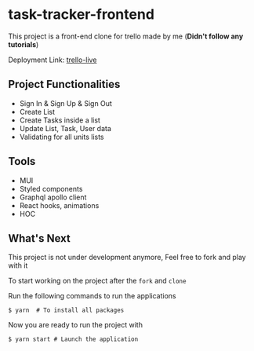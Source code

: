 # task-tracker-frontend

This project is a front-end clone for trello made by me (**Didn't follow any tutorials**)

Deployment Link: [trello-live](https://escalopa-trello.netlify.app/)

## Project Functionalities

- Sign In & Sign Up & Sign Out
- Create List
- Create Tasks inside a list
- Update List, Task, User data
- Validating for all units lists

## Tools 

- MUI
- Styled components
- Graphql apollo client
- React hooks, animations
- HOC


## What's Next

This project is not under development anymore, Feel free to fork and play with it

To start working on the project after the `fork` and `clone` 

Run the following commands to run the applications
```shell
$ yarn  # To install all packages
```

Now you are ready to run the project with
```shell
$ yarn start # Launch the application
```
